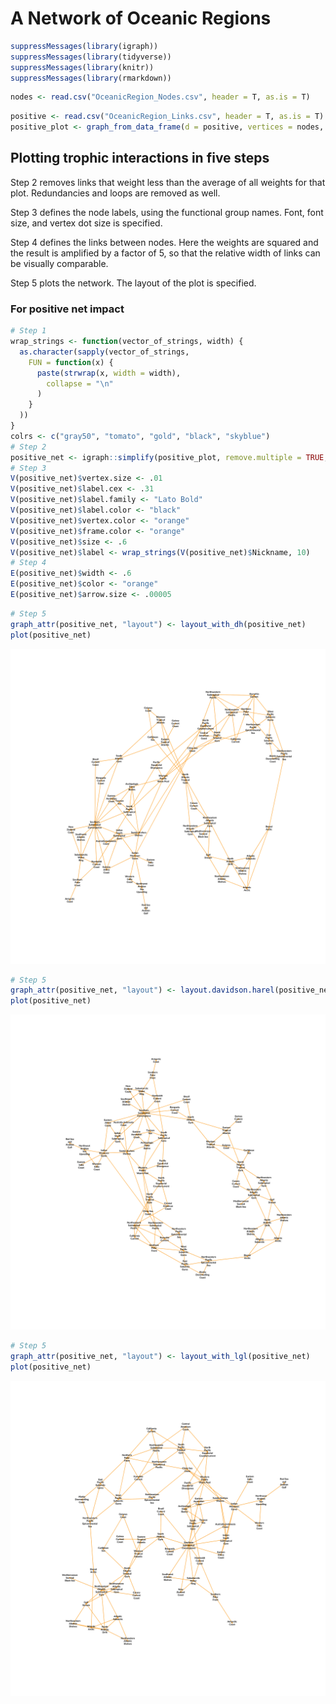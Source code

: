 
A Network of Oceanic Regions
============================

``` r
suppressMessages(library(igraph))
suppressMessages(library(tidyverse))
suppressMessages(library(knitr))
suppressMessages(library(rmarkdown))
```

``` r
nodes <- read.csv("OceanicRegion_Nodes.csv", header = T, as.is = T)
```

``` r
positive <- read.csv("OceanicRegion_Links.csv", header = T, as.is = T)
positive_plot <- graph_from_data_frame(d = positive, vertices = nodes, directed = T)
```

Plotting trophic interactions in five steps
-------------------------------------------

Step 2 removes links that weight less than the average of all weights for that plot. Redundancies and loops are removed as well.

Step 3 defines the node labels, using the functional group names. Font, font size, and vertex dot size is specified.

Step 4 defines the links between nodes. Here the weights are squared and the result is amplified by a factor of 5, so that the relative width of links can be visually comparable.

Step 5 plots the network. The layout of the plot is specified.

### For positive net impact

``` r
# Step 1
wrap_strings <- function(vector_of_strings, width) {
  as.character(sapply(vector_of_strings,
    FUN = function(x) {
      paste(strwrap(x, width = width),
        collapse = "\n"
      )
    }
  ))
}
colrs <- c("gray50", "tomato", "gold", "black", "skyblue")
# Step 2
positive_net <- igraph::simplify(positive_plot, remove.multiple = TRUE, remove.loops = TRUE, edge.attr.comb = igraph_opt("edge.attr.comb"))
# Step 3
V(positive_net)$vertex.size <- .01
V(positive_net)$label.cex <- .31
V(positive_net)$label.family <- "Lato Bold"
V(positive_net)$label.color <- "black"
V(positive_net)$vertex.color <- "orange"
V(positive_net)$frame.color <- "orange"
V(positive_net)$size <- .6
V(positive_net)$label <- wrap_strings(V(positive_net)$Nickname, 10)
# Step 4
E(positive_net)$width <- .6
E(positive_net)$color <- "orange"
E(positive_net)$arrow.size <- .00005
```

``` r
# Step 5
graph_attr(positive_net, "layout") <- layout_with_dh(positive_net)
plot(positive_net)
```

![](Network_of_Oceanic_Regions_files/figure-markdown_github/unnamed-chunk-5-1.png)

``` r
# Step 5
graph_attr(positive_net, "layout") <- layout.davidson.harel(positive_net)
plot(positive_net)
```

![](Network_of_Oceanic_Regions_files/figure-markdown_github/unnamed-chunk-6-1.png)

``` r
# Step 5
graph_attr(positive_net, "layout") <- layout_with_lgl(positive_net)
plot(positive_net)
```

![](Network_of_Oceanic_Regions_files/figure-markdown_github/unnamed-chunk-7-1.png)

